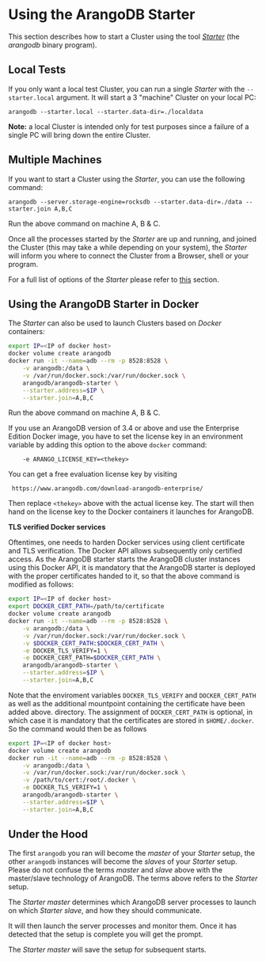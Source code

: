 Using the ArangoDB Starter
==========================

This section describes how to start a Cluster using the tool [_Starter_](../../Programs/Starter/README.md)
(the _arangodb_ binary program).

Local Tests
-----------

If you only want a local test Cluster, you can run a single _Starter_ with the 
`--starter.local` argument. It will start a 3 "machine" Cluster on your local PC:

```
arangodb --starter.local --starter.data-dir=./localdata
```

**Note:** a local Cluster is intended only for test purposes since a failure of 
a single PC will bring down the entire Cluster.

Multiple Machines
-----------------

If you want to start a Cluster using the _Starter_, you can use the following command:

```
arangodb --server.storage-engine=rocksdb --starter.data-dir=./data --starter.join A,B,C
```

Run the above command on machine A, B & C.

Once all the processes started by the _Starter_ are up and running, and joined the
Cluster (this may take a while depending on your system), the _Starter_ will inform
you where to connect the Cluster from a Browser, shell or your program.

For a full list of options of the _Starter_ please refer to [this](../../Programs/Starter/Options.md)
section.

Using the ArangoDB Starter in Docker
------------------------------------

The _Starter_ can also be used to launch Clusters based on _Docker_ containers:
   
```bash
export IP=<IP of docker host>
docker volume create arangodb
docker run -it --name=adb --rm -p 8528:8528 \
    -v arangodb:/data \
    -v /var/run/docker.sock:/var/run/docker.sock \
    arangodb/arangodb-starter \
    --starter.address=$IP \
    --starter.join=A,B,C
```

Run the above command on machine A, B & C.

If you use an ArangoDB version of 3.4 or above and use the Enterprise
Edition Docker image, you have to set the license key in an environment
variable by adding this option to the above `docker` command:

```
    -e ARANGO_LICENSE_KEY=<thekey>
```

You can get a free evaluation license key by visiting

     https://www.arangodb.com/download-arangodb-enterprise/

Then replace `<thekey>` above with the actual license key. The start
will then hand on the license key to the Docker containers it launches
for ArangoDB.

**TLS verified Docker services**

Oftentimes, one needs to harden Docker services using client certificate 
and TLS verification. The Docker API allows subsequently only certified access.
As the ArangoDB starter starts the ArangoDB cluster instances using this Docker API, 
it is mandatory that the ArangoDB starter is deployed with the proper certificates
handed to it, so that the above command is modified as follows:

```bash
export IP=<IP of docker host>
export DOCKER_CERT_PATH=/path/to/certificate
docker volume create arangodb
docker run -it --name=adb --rm -p 8528:8528 \
    -v arangodb:/data \
    -v /var/run/docker.sock:/var/run/docker.sock \
    -v $DOCKER_CERT_PATH:$DOCKER_CERT_PATH \
    -e DOCKER_TLS_VERIFY=1 \
    -e DOCKER_CERT_PATH=$DOCKER_CERT_PATH \
    arangodb/arangodb-starter \
    --starter.address=$IP \
    --starter.join=A,B,C
```

Note that the enviroment variables `DOCKER_TLS_VERIFY` and `DOCKER_CERT_PATH` 
as well as the additional mountpoint containing the certificate have been added above. 
directory. The assignment of `DOCKER_CERT_PATH` is optional, in which case it 
is mandatory that the certificates are stored in `$HOME/.docker`. So
the command would then be as follows

```bash
export IP=<IP of docker host>
docker volume create arangodb
docker run -it --name=adb --rm -p 8528:8528 \
    -v arangodb:/data \
    -v /var/run/docker.sock:/var/run/docker.sock \
    -v /path/to/cert:/root/.docker \
    -e DOCKER_TLS_VERIFY=1 \
    arangodb/arangodb-starter \
    --starter.address=$IP \
    --starter.join=A,B,C
```

Under the Hood
--------------
The first `arangodb` you ran will become the _master_ of your _Starter_
setup, the other `arangodb` instances will become the _slaves_ of your _Starter_
setup. Please do not confuse the terms _master_ and _slave_ above with the master/slave
technology of ArangoDB. The terms above refers to the _Starter_ setup.

The _Starter_ _master_ determines which ArangoDB server processes to launch on which
_Starter_ _slave_, and how they should communicate. 

It will then launch the server processes and monitor them. Once it has detected
that the setup is complete you will get the prompt. 

The _Starter_ _master_ will save the setup for subsequent starts. 
